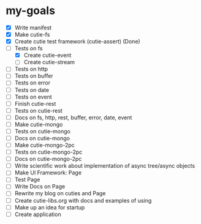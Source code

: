 # my-goals
- [x] Write manifest
- [x] Make cutie-fs
- [x] Create cutie test framework (cutie-assert) (Done)
- [ ] Tests on fs
  - [x] Create cutie-event
  - [ ] Create cutie-stream
- [ ] Tests on http
- [ ] Tests on buffer
- [ ] Tests on error
- [ ] Tests on date
- [ ] Tests on event
- [ ] Finish cutie-rest
- [ ] Tests on cutie-rest
- [ ] Docs on fs, http, rest, buffer, error, date, event
- [ ] Make cutie-mongo
- [ ] Tests on cutie-mongo
- [ ] Docs on cutie-mongo
- [ ] Make cutie-mongo-2pc
- [ ] Tests on cutie-mongo-2pc
- [ ] Docs on cutie-mongo-2pc
- [ ] Write scientific work about implementation of async tree/async objects
- [ ] Make UI Framework: Page
- [ ] Test Page
- [ ] Write Docs on Page
- [ ] Rewrite my blog on cuties and Page
- [ ] Create cutie-libs.org with docs and examples of using
- [ ] Make up an idea for startup
- [ ] Create application
